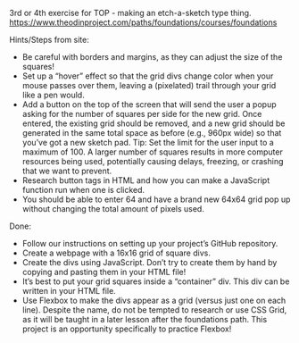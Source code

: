 3rd or 4th exercise for TOP - making an etch-a-sketch type thing.
https://www.theodinproject.com/paths/foundations/courses/foundations

Hints/Steps from site:
- Be careful with borders and margins, as they can adjust the size of the squares!
- Set up a “hover” effect so that the grid divs change color when your mouse passes over them, leaving a (pixelated) trail through your grid like a pen would.
- Add a button on the top of the screen that will send the user a popup asking for the number of squares per side for the new grid. Once entered, the existing grid should be removed, and a new grid should be generated in the same total space as before (e.g., 960px wide) so that you’ve got a new sketch pad.
Tip: Set the limit for the user input to a maximum of 100. A larger number of squares results in more computer resources being used, potentially causing delays, freezing, or crashing that we want to prevent.
- Research button tags in HTML and how you can make a JavaScript function run when one is clicked.
- You should be able to enter 64 and have a brand new 64x64 grid pop up without changing the total amount of pixels used.

Done:
- Follow our instructions on setting up your project’s GitHub repository.
- Create a webpage with a 16x16 grid of square divs.
- Create the divs using JavaScript. Don’t try to create them by hand by copying and pasting them in your HTML file!
- It’s best to put your grid squares inside a “container” div. This div can be written in your HTML file.
- Use Flexbox to make the divs appear as a grid (versus just one on each line). Despite the name, do not be tempted to      research or use CSS Grid, as it will be taught in a later lesson after the foundations path. This project is an opportunity specifically to practice Flexbox!